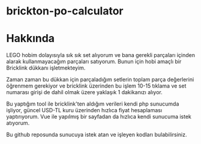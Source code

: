 # brickton-po-calculator

# Hakkında

LEGO hobim dolayısıyla sık sık set alıyorum ve bana gerekli parçaları içinden alarak kullanmayacağım parçaları satıyorum. Bunun için hobi amaçlı bir Bricklink dükkanı işletmekteyim.

Zaman zaman bu dükkan için parçaladığım setlerin toplam parça değerlerini öğrenmem gerekiyor ve bricklink üzerinden bu işlem 10-15 tıklama ve set numarası girişi de dahil olmak üzere yaklaşık 1 dakikanızı alıyor. 

Bu yaptığım tool ile bricklink'ten aldığım verileri kendi php sunucumda işliyor, güncel USD-TL kuru üzerinden hızlıca fiyat hesaplaması yaptırıyorum. Vue ile yapılmış bir sayfadan da hızlıca kendi sunucuma istek atıyorum.

Bu github reposunda sunucuya istek atan ve işleyen kodları bulabilirsiniz.
